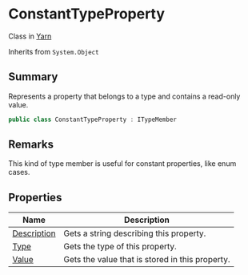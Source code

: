 # ConstantTypeProperty

Class in [Yarn](yarn.md)

Inherits from `System.Object`

## Summary

Represents a property that belongs to a type and contains a read-only\
value.

```csharp
public class ConstantTypeProperty : ITypeMember
```

## Remarks

This kind of type member is useful for constant properties, like enum\
cases.

## Properties

| Name                                                    | Description                                     |
| ------------------------------------------------------- | ----------------------------------------------- |
| [Description](yarn.constanttypeproperty.description.md) | Gets a string describing this property.         |
| [Type](yarn.constanttypeproperty.type.md)               | Gets the type of this property.                 |
| [Value](yarn.constanttypeproperty.value.md)             | Gets the value that is stored in this property. |
